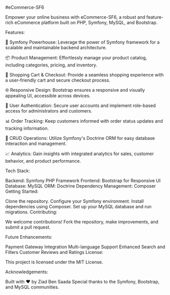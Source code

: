 #eCommerce-SF6

Empower your online business with eCommerce-SF6, a robust and feature-rich eCommerce platform built on PHP, Symfony, MySQL, and Bootstrap.

Features:

🚀 Symfony Powerhouse: Leverage the power of Symfony framework for a scalable and maintainable backend architecture.

📦 Product Management: Effortlessly manage your product catalog, including categories, pricing, and inventory.

🛒 Shopping Cart & Checkout: Provide a seamless shopping experience with a user-friendly cart and secure checkout process.

🌐 Responsive Design: Bootstrap ensures a responsive and visually appealing UI, accessible across devices.

🔐 User Authentication: Secure user accounts and implement role-based access for administrators and customers.

📊 Order Tracking: Keep customers informed with order status updates and tracking information.

🔄 CRUD Operations: Utilize Symfony's Doctrine ORM for easy database interaction and management.

📈 Analytics: Gain insights with integrated analytics for sales, customer behavior, and product performance.

Tech Stack:

Backend: Symfony PHP Framework
Frontend: Bootstrap for Responsive UI
Database: MySQL
ORM: Doctrine
Dependency Management: Composer
Getting Started:

Clone the repository.
Configure your Symfony environment.
Install dependencies using Composer.
Set up your MySQL database and run migrations.
Contributing:

We welcome contributions! Fork the repository, make improvements, and submit a pull request.

Future Enhancements:

Payment Gateway Integration
Multi-language Support
Enhanced Search and Filters
Customer Reviews and Ratings
License:

This project is licensed under the MIT License.

Acknowledgements:

Built with ❤️ by Ziad Ben Saada
Special thanks to the Symfony, Bootstrap, and MySQL communities.
